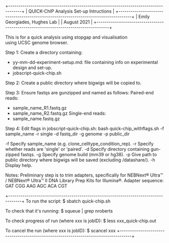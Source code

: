 +------------------------------------------------------------------------------------+
|          QUICK-ChIP Analysis Set-up Intructions                                    |
+------------------------------------------------------------------------------------+
| Emily Georgiades, Hughes Lab                                                       |
| August 2021                                                                        |
+------------------------------------------------------------------------------------+

This is for a quick analysis using stopgap and visualisation  
using UCSC genome browser.

Step 1: Create a directory containing:
- yy-mm-dd-experiment-setup.md: file containing info on experimental design and set-up.
- jobscript-quick-chip.sh

Step 2: Create a public directory where bigwigs will be copied to.

Step 3: Ensure fastqs are gunzipped and named as follows:
Paired-end reads:
- sample_name_R1.fastq.gz
- sample_name_R2.fastq.gz
Single-end reads:
- sample_name.fastq.gz

Step 4: Edit flags in jobscript-quick-chip.sh:
bash quick-chip_withflags.sh -f sample_name -r single -d fastq_dir -g genome -p public_dir

-f  Specify sample_name (e.g. clone_celltype_condition_rep).
-r  Specify whether reads are 'single' or 'paired'.
-d  Specify directory containing gun-zipped fastqs.
-g  Specify genome build (mm39 or hg38).
-p  Give path to public directory where bigwigs will be saved (excluding /datashare/).
-h  Display help.

Notes:
Preliminary step is to trim adapters, specifically for NEBNext® Ultra™ / NEBNext® Ultra™ II DNA Library Prep Kits for Illumina®.
Adapter sequence: GAT CGG AAG AGC ACA CGT

+------------------------------------------------------------------------------------+
To run the script:
$ sbatch quick-chip.sh

To check that it's running:
$ squeue | grep nroberts

To check progress of run (where xxx is jobID):
$ less xxx_quick-chip.out 

To cancel the run (where xxx is jobID):
$ scancel xxx
+------------------------------------------------------------------------------------+  


